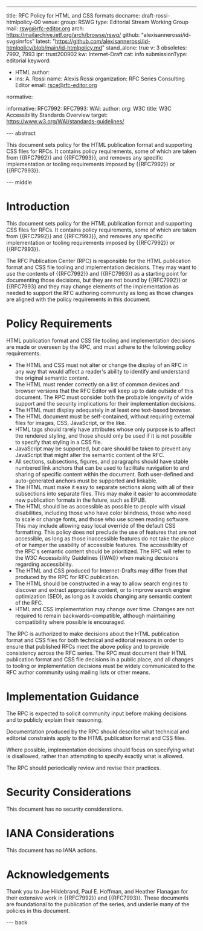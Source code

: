 ---
title: RFC Policy for HTML and CSS formats
docname: draft-rossi-htmlpolicy-00
venue:
  group: RSWG
  type: Editorial Stream Working Group
  mail: rswg@rfc-editor.org
  arch: https://mailarchive.ietf.org/arch/browse/rswg/
  github: "alexisannerossi/id-svgsinrfcs"
  latest: "https://github.com/alexisannerossi/id-htmlpolicy/blob/main/id-htmlpolicy.md"
stand_alone: true
v: 3
obsoletes: 7992, 7993
ipr: trust200902
kw: Internet-Draft
cat: info
submissionType: editorial
keyword:
 - HTML
author:
  -
    ins: A. Rossi
    name: Alexis Rossi
    organization: RFC Series Consulting Editor
    email: rsce@rfc-editor.org


normative:


informative:
  RFC7992:
  RFC7993:
  WAI:
    author:
      org: W3C
    title: W3C Accessibility Standards Overview
    target: https://www.w3.org/WAI/standards-guidelines/

--- abstract

This document sets policy for the HTML publication format and supporting CSS files for RFCs. It contains policy requirements, some of which are taken from {{RFC7992}} and {{RFC7993}}, and removes any specific implementation or tooling requirements imposed by {{RFC7992}} or {{RFC7993}}.

--- middle

# Introduction

This document sets policy for the HTML publication format and supporting CSS files for RFCs. It contains policy requirements, some of which are taken from {{RFC7992}} and {{RFC7993}}, and removes any specific implementation or tooling requirements imposed by {{RFC7992}} or {{RFC7993}}.

The RFC Publication Center (RPC) is responsible for the HTML publication format and CSS file tooling and implementation decisions. They may want to use the contents of {{RFC7992}} and {{RFC7993}} as a starting point for documenting those decisions, but they are not bound by {{RFC7992}} or {{RFC7993} and they may change elements of the implementation as needed to support the RFC authoring community as long as those changes are aligned with the policy requirements in this document.

# Policy Requirements

HTML publication format and CSS file tooling and implementation decisions are made or overseen by the RPC, and must adhere to the following policy requirements.

* The HTML and CSS must not alter or change the display of an RFC in any way that would affect a reader's ability to identify and understand the original semantic content.
* The HTML must render correctly on a list of common devices and browser versions that the RFC Editor will keep up to date outside of this document. The RPC must consider both the probable longevity of wide support and the security implications for their implementation decisions.
* The HTML must display adequately in at least one text-based browser. 
* The HTML document must be self-contained, without requiring external files for images, CSS, JavaScript, or the like.
* HTML tags should rarely have attributes whose only purpose is to affect the rendered styling, and those should only be used if it is not possible to specify that styling in a CSS file.
* JavaScript may be supported, but care should be taken to prevent any JavaScript that might alter the semantic content of the RFC.
* All sections, subsections, figures, and paragraphs should have stable numbered link anchors that can be used to facilitate navigation to and sharing of specific content within the document. Both user-defined and auto-generated anchors must be supported and linkable. 
* The HTML must make it easy to separate sections along with all of their subsections into separate files. This may make it easier to accommodate new publication formats in the future, such as EPUB.
* The HTML should be as accessible as possible to people with visual disabilities, including those who have color blindness, those who need to scale or change fonts, and those who use screen reading software. This may include allowing easy local override of the default CSS formatting. This policy does not preclude the use of features that are not accessible, as long as those inaccessible features do not take the place of or hamper the usability of accessible features. The accessibility of the RFC's semantic content should be prioritized. The RPC will refer to the W3C Accessibility Guidelines {{WAI}} when making decisions regarding accessibility. 
* The HTML and CSS produced for Internet-Drafts may differ from that produced by the RPC for RFC publication.
* The HTML should be constructed in a way to allow search engines to discover and extract appropriate content, or to improve search engine optimization (SEO), as long as it avoids changing any semantic content of the RFC.
* HTML and CSS implementation may change over time. Changes are not required to remain backwards-compatible, although maintaining compatibility where possible is encouraged.

The RPC is authorized to make decisions about the HTML publication format and CSS files for both technical and editorial reasons in order to ensure that published RFCs meet the above policy and to provide consistency across the RFC series.
The RPC must document their HTML publication format and CSS file decisions in a public place, and all changes to tooling or implementation decisions must be widely communicated to the RFC author community using mailing lists or other means.

# Implementation Guidance

The RPC is expected to solicit community input before making decisions and to publicly explain their reasoning.

Documentation produced by the RPC should describe what technical and editorial constraints apply to the HTML publication format and CSS files.

Where possible, implementation decisions should focus on specifying what is disallowed, rather than attempting to specify exactly what is allowed.

The RPC should periodically review and revise their practices.

# Security Considerations

This document has no security considerations.


# IANA Considerations

This document has no IANA actions.

# Acknowledgements

Thank you to Joe Hildebrand, Paul E. Hoffman, and Heather Flanagan for their extensive work in {{RFC7992}} and {{RFC7993}}. These documents are foundational to the publication of the series, and underlie many of the policies in this document.

--- back
